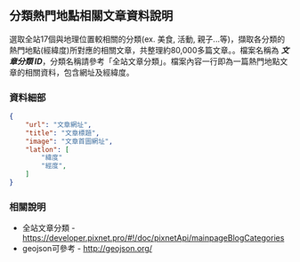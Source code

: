 ## 分類熱門地點相關文章資料說明

選取全站17個與地理位置較相關的分類(ex. 美食, 活動, 親子...等)，擷取各分類的熱門地點(經緯度)所對應的相關文章，共整理約80,000多篇文章。。檔案名稱為 ***文章分類 ID***，分類名稱請參考「全站文章分類」。檔案內容一行即為一篇熱門地點文章的相關資料，包含網址及經緯度。


### 資料細部
```json
{
    "url": "文章網址",
    "title": "文章標題",
    "image": "文章首圖網址",
    "latlon": [
        "緯度"
        "經度",
    ]
}
```

### 相關說明
- 全站文章分類 - https://developer.pixnet.pro/#!/doc/pixnetApi/mainpageBlogCategories
- geojson可參考 - http://geojson.org/
